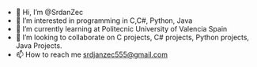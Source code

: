 - 👋 Hi, I’m @SrdanZec
- 👀 I’m interested in programming in C,C#, Python, Java
- 🌱 I’m currently learning at Politecnic University of Valencia Spain
- 💞️ I’m looking to collaborate on C projects, C# projects, Python projects, Java Projects.
- 📫 How to reach me srdjanzec555@gmail.com

<!---
SrdjanZec/SrdjanZec is a ✨ special ✨ repository because its `README.md` (this file) appears on your GitHub profile.
You can click the Preview link to take a look at your changes.
--->
